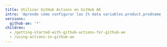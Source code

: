 ```yaml
---
title: Utilizar GitHub Actions en GitHub AE
intro: 'Aprende cómo configurar las {% data variables.product.prodname_actions %} en {% data variables.product.prodname_ghe_managed %}.'
versions:
  github-ae: '*'
children:
  - /getting-started-with-github-actions-for-github-ae
  - /using-actions-in-github-ae
---
```


